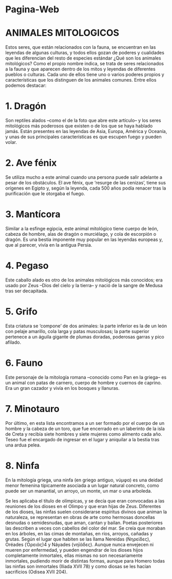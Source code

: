 # Pagina-Web
# ANIMALES MITOLOGICOS 

Estos seres, que están relacionados con la fauna, se encuentran en las leyendas de algunas culturas, y todos ellos gozan de poderes y cualidades que les diferencian del resto de especies estándar
¿Qué son los animales mitológicos?
Como el propio nombre indica, se trata de seres relacionados a la fauna y que aparecen dentro de los mitos y leyendas de diferentes pueblos o culturas. Cada uno de ellos tiene uno o varios poderes propios y características que los distinguen de los animales comunes. Entre ellos podemos destacar:
# 1. Dragón
Son reptiles alados –como el de la foto que abre este artículo– y los seres mitológicos más poderosos que existen o de los que se haya hablado jamás. Están presentes en las leyendas de Asia, Europa, América y Oceanía, y unas de sus principales características es que escupen fuego y pueden volar.

# 2. Ave fénix
Se utiliza mucho a este animal cuando una persona puede salir adelante a pesar de los obstáculos. El ave fénix, que ‘resurge de las cenizas’, tiene sus orígenes en Egipto y, según la leyenda, cada 500 años podía renacer tras la purificación que le otorgaba el fuego.

# 3. Mantícora
Similar a la esfinge egipcia, este animal mitológico tiene cuerpo de león, cabeza de hombre, alas de dragón o murciélago, y cola de escorpión o dragón. Es una bestia imponente muy popular en las leyendas europeas y, que al parecer, vivía en la antigua Persia.

# 4. Pegaso
Este caballo alado es otro de los animales mitológicos más conocidos; era usado por Zeus –Dios del cielo y la tierra– y nació de la sangre de Medusa tras ser decapitada.

# 5. Grifo
Esta criatura se ‘compone’ de dos animales: la parte inferior es la de un león con pelaje amarillo, cola larga y patas musculosas; la parte superior pertenece a un águila gigante de plumas doradas, poderosas garras y pico afilado.

# 6. Fauno
Este personaje de la mitología romana –conocido como Pan en la griega– es un animal con patas de carnero, cuerpo de hombre y cuernos de caprino. Era un gran cazador y vivía en los bosques y llanuras.

# 7. Minotauro
Por último, en esta lista encontramos a un ser formado por el cuerpo de un hombre y la cabeza de un toro, que fue encerrado en un laberinto de la isla de Creta y recibía siete hombres y siete mujeres como  alimento cada año. Teseo fue el encargado de ingresar en el lugar y aniquilar a la bestia tras una ardua pelea.
# 8. Ninfa
En la mitología griega, una ninfa (en griego antiguo, νύμφα) es una deidad menor femenina típicamente asociada a un lugar natural concreto, como puede ser un manantial, un arroyo, un monte, un mar o una arboleda.

Se les aplicaba el título de olímpicas, y se decía que eran convocadas a las reuniones de los dioses en el Olimpo y que eran hijas de Zeus. Diferentes de los dioses, las ninfas suelen considerarse espíritus divinos que animan la naturaleza, se representan en obras de arte como hermosas doncellas desnudas o semidesnudas, que aman, cantan y bailan. Poetas posteriores las describen a veces con cabellos del color del mar. Se creía que moraban en los árboles, en las cimas de montañas, en ríos, arroyos, cañadas y grutas. Según el lugar que habiten se las llama Nereidas (Νηρείδες), Oréades (Ὀρειάς)4​ y Náyades (νηϊάδες). Aunque nunca envejecen ni mueren por enfermedad, y pueden engendrar de los dioses hijos completamente inmortales, ellas mismas no son necesariamente inmortales, pudiendo morir de distintas formas, aunque para Homero todas las ninfas son inmortales (Iliada XVII 78) y como diosas se les hacían sacrificios (Odisea XVII 204).
